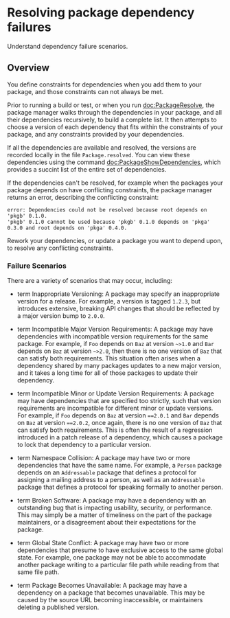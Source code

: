 # Resolving package dependency failures

Understand dependency failure scenarios.

## Overview

You define constraints for dependencies when you add them to your package, and those constraints can not always be met.

Prior to running a build or test, or when you run <doc:PackageResolve>, the package manager walks through the dependencies in your package, and all their dependencies recursively, to build a complete list.
It then attempts to choose a version of each dependency that fits within the constraints of your package, and any constraints provided by your dependencies.

If all the dependencies are available and resolved, the versions are recorded locally in the file `Package.resolved`.
You can view these dependencies using the command <doc:PackageShowDependencies>, which provides a succint list of the entire set of dependencies.

If the dependencies can't be resolved, for example when the packages your package depends on have conflicting constraints, the package manager returns an error, describing the conflicting constraint: 
```
error: Dependencies could not be resolved because root depends on 'pkgb' 0.1.0.
'pkgb' 0.1.0 cannot be used because 'pkgb' 0.1.0 depends on 'pkga' 0.3.0 and root depends on 'pkga' 0.4.0.
```

Rework your dependencies, or update a package you want to depend upon, to resolve any conflicting constraints.

### Failure Scenarios

There are a variety of scenarios that may occur, including:

- term Inappropriate Versioning: A package may specify an inappropriate version for a release. 
  For example, a version is tagged `1.2.3`, but introduces extensive, breaking API changes that should be reflected by a major version bump to `2.0.0`.

- term Incompatible Major Version Requirements: A package may have dependencies with incompatible version requirements for the same package. 
  For example, if `Foo` depends on `Baz` at version `~>1.0` and `Bar` depends on `Baz` at version `~>2.0`, then there is no one version of `Baz` that can satisfy both requirements. 
  This situation often arises when a dependency shared by many packages updates to a new major version, and it takes a long time for all of those packages to update their dependency.

- term Incompatible Minor or Update Version Requirements: A package may have dependencies that are specified too strictly, such that version requirements are incompatible for different minor or update versions. 
  For example, if `Foo` depends on `Baz` at version `==2.0.1` and `Bar` depends on `Baz` at version `==2.0.2`, once again, there is no one version of `Baz` that can satisfy both requirements. 
  This is often the result of a regression introduced in a patch release of a dependency, which causes a package to lock that dependency to a particular version.

- term Namespace Collision: A package may have two or more dependencies that have the same name. 
  For example, a `Person` package depends on an `Addressable` package that defines a protocol for assigning a mailing address to a person, as well as an `Addressable` package that defines a protocol for speaking formally to another person.

- term Broken Software: A package may have a dependency with an outstanding bug that is impacting usability, security, or performance.
  This may simply be a matter of timeliness on the part of the package maintainers, or a disagreement about their expectations for the package.

- term Global State Conflict: A package may have two or more dependencies that presume to have exclusive access to the same global state.
  For example, one package may not be able to accommodate another package writing to a particular file path while reading from that same file path.

- term Package Becomes Unavailable: A package may have a dependency on a package that becomes unavailable.
  This may be caused by the source URL becoming inaccessible, or maintainers deleting a published version.
